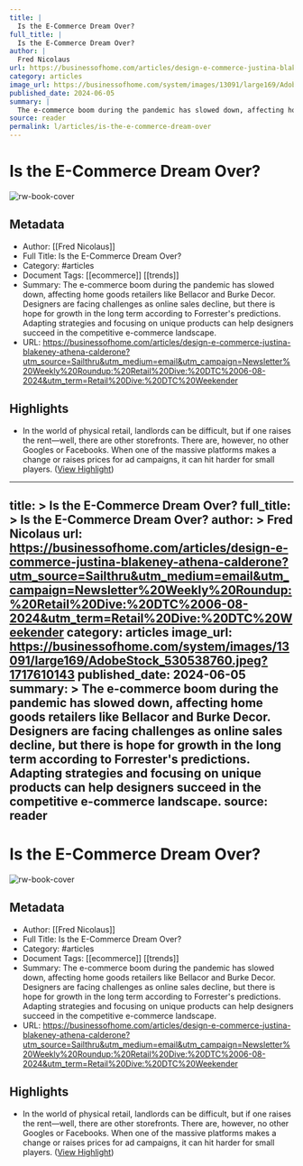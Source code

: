 ```yaml
---
title: |
  Is the E-Commerce Dream Over?
full_title: |
  Is the E-Commerce Dream Over?
author: |
  Fred Nicolaus
url: https://businessofhome.com/articles/design-e-commerce-justina-blakeney-athena-calderone?utm_source=Sailthru&utm_medium=email&utm_campaign=Newsletter%20Weekly%20Roundup:%20Retail%20Dive:%20DTC%2006-08-2024&utm_term=Retail%20Dive:%20DTC%20Weekender
category: articles
image_url: https://businessofhome.com/system/images/13091/large169/AdobeStock_530538760.jpeg?1717610143
published_date: 2024-06-05
summary: |
  The e-commerce boom during the pandemic has slowed down, affecting home goods retailers like Bellacor and Burke Decor. Designers are facing challenges as online sales decline, but there is hope for growth in the long term according to Forrester's predictions. Adapting strategies and focusing on unique products can help designers succeed in the competitive e-commerce landscape.
source: reader
permalink: l/articles/is-the-e-commerce-dream-over
---
```

# Is the E-Commerce Dream Over?

![rw-book-cover](https://businessofhome.com/system/images/13091/large169/AdobeStock_530538760.jpeg?1717610143)

## Metadata
- Author: [[Fred Nicolaus]]
- Full Title: Is the E-Commerce Dream Over?
- Category: #articles
- Document Tags: [[ecommerce]] [[trends]] 
- Summary: The e-commerce boom during the pandemic has slowed down, affecting home goods retailers like Bellacor and Burke Decor. Designers are facing challenges as online sales decline, but there is hope for growth in the long term according to Forrester's predictions. Adapting strategies and focusing on unique products can help designers succeed in the competitive e-commerce landscape.
- URL: https://businessofhome.com/articles/design-e-commerce-justina-blakeney-athena-calderone?utm_source=Sailthru&utm_medium=email&utm_campaign=Newsletter%20Weekly%20Roundup:%20Retail%20Dive:%20DTC%2006-08-2024&utm_term=Retail%20Dive:%20DTC%20Weekender

## Highlights
- In the world of physical retail, landlords can be difficult, but if one raises the rent—well, there are other storefronts. There are, however, no other Googles or Facebooks. When one of the massive platforms makes a change or raises prices for ad campaigns, it can hit harder for small players. ([View Highlight](https://read.readwise.io/read/01j00kxtb0n9ys5ys8a7t6e4zr))


---
title: >
  Is the E-Commerce Dream Over?
full_title: >
  Is the E-Commerce Dream Over?
author: >
  Fred Nicolaus
url: https://businessofhome.com/articles/design-e-commerce-justina-blakeney-athena-calderone?utm_source=Sailthru&utm_medium=email&utm_campaign=Newsletter%20Weekly%20Roundup:%20Retail%20Dive:%20DTC%2006-08-2024&utm_term=Retail%20Dive:%20DTC%20Weekender
category: articles
image_url: https://businessofhome.com/system/images/13091/large169/AdobeStock_530538760.jpeg?1717610143
published_date: 2024-06-05
summary: >
  The e-commerce boom during the pandemic has slowed down, affecting home goods retailers like Bellacor and Burke Decor. Designers are facing challenges as online sales decline, but there is hope for growth in the long term according to Forrester's predictions. Adapting strategies and focusing on unique products can help designers succeed in the competitive e-commerce landscape.
source: reader
---
# Is the E-Commerce Dream Over?

![rw-book-cover](https://businessofhome.com/system/images/13091/large169/AdobeStock_530538760.jpeg?1717610143)

## Metadata
- Author: [[Fred Nicolaus]]
- Full Title: Is the E-Commerce Dream Over?
- Category: #articles
- Document Tags: [[ecommerce]] [[trends]] 
- Summary: The e-commerce boom during the pandemic has slowed down, affecting home goods retailers like Bellacor and Burke Decor. Designers are facing challenges as online sales decline, but there is hope for growth in the long term according to Forrester's predictions. Adapting strategies and focusing on unique products can help designers succeed in the competitive e-commerce landscape.
- URL: https://businessofhome.com/articles/design-e-commerce-justina-blakeney-athena-calderone?utm_source=Sailthru&utm_medium=email&utm_campaign=Newsletter%20Weekly%20Roundup:%20Retail%20Dive:%20DTC%2006-08-2024&utm_term=Retail%20Dive:%20DTC%20Weekender

## Highlights
- In the world of physical retail, landlords can be difficult, but if one raises the rent—well, there are other storefronts. There are, however, no other Googles or Facebooks. When one of the massive platforms makes a change or raises prices for ad campaigns, it can hit harder for small players. ([View Highlight](https://read.readwise.io/read/01j00kxtb0n9ys5ys8a7t6e4zr))


